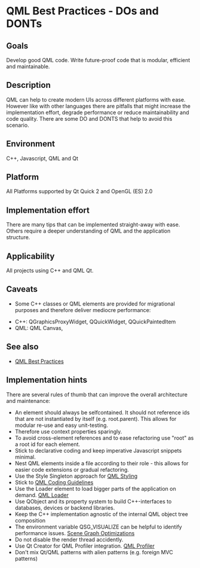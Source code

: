 # QML Best Practices - DOs and DONTs

## Goals

Develop good QML code. Write future-proof code that is modular, efficient and maintainable.

## Description

QML can help to create modern UIs across different platforms with ease. 
However like with other languages there are pitfalls that might increase the implementation effort, degrade performance or reduce maintainability and code quality.
There are some DO and DONTS that help to avoid this scenario.

## Environment

C++, Javascript, QML and Qt

## Platform

All Platforms supported by Qt Quick 2 and OpenGL (ES) 2.0 

## Implementation effort

There are many tips that can be implemented straight-away with ease.
Others require a deeper understanding of QML and the application structure. 

## Applicability

All projects using C++ and QML Qt.

## Caveats

* Some C++ classes or QML elements are provided for migrational purposes and therefore deliver mediocre performance:

- C++: QGraphicsProxyWidget, QQuickWidget, QQuickPaintedItem
- QML: QML Canvas, 

## See also

* [QML Best Practices](https://toolbox.basyskom.com/8)

## Implementation hints

There are several rules of thumb that can improve the overall architecture and maintenance:

- An element should always be selfcontained. It should not reference ids that are not instantiated by itself (e.g. root.parent). This allows for modular re-use and easy unit-testing.
- Therefore use context properties sparingly.
- To avoid cross-element references and to ease refactoring use "root" as a root id for each element.
- Stick to declarative coding and keep imperative Javascript snippets minimal.
- Nest QML elements inside a file according to their role - this allows for easier code extensions or gradual refactoring.
- Use the Style Singleton approach for [QML Styling](https://wiki.qt.io/Qml_Styling)
- Stick to [QML Coding Guidelines](https://doc.qt.io/qt-5/qml-codingconventions.html) 
- Use the Loader element to load bigger parts of the application on demand. [QML Loader](https://doc.qt.io/qt-5/qml-qtquick-loader.html)
- Use QObject and its property system to build C++-interfaces to databases, devices or backend libraries.
- Keep the C++ implementation agnostic of the internal QML object tree composition
- The environment variable QSG_VISUALIZE can be helpful to identify performance issues. [Scene Graph Optimizations](https://doc.qt.io/qt-5/qtquick-visualcanvas-scenegraph-renderer.html)
- Do not disable the render thread accidently.
- Use Qt Creator for QML Profiler integration. [QML Profiler](https://doc.qt.io/qtcreator/creator-qml-performance-monitor.html)
- Don't mix Qt/QML patterns with alien patterns (e.g. foreign MVC patterns)
